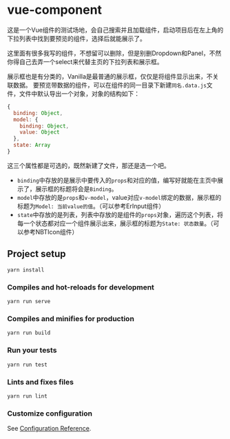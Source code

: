 # vue-component

这是一个Vue组件的测试场地，会自己搜索并且加载组件，启动项目后在左上角的下拉列表中找到要预览的组件，选择后就能展示了。

这里面有很多我写的组件，不想留可以删除，但是别删Dropdown和Panel，不然你得自己去弄一个select来代替主页的下拉列表和展示框。

展示框也是有分类的，Vanilla是最普通的展示框，仅仅是将组件显示出来，不关联数据。
要预览带数据的组件，可以在组件的同一目录下新建`同名.data.js`文件，文件中默认导出一个对象，对象的结构如下：

```javascript
{
  binding: Object,
  model: {
    binding: Object,
    value: Object
  },
  state: Array
}
```

这三个属性都是可选的，既然新建了文件，那还是选一个吧。

- `binding`中存放的是展示中要传入的`props`和对应的值，编写好就能在主页中展示了，展示框的标题将会是`Binding`。
- `model`中存放的是`props`和`v-model`，value对应`v-model`绑定的数据，展示框的标题为`Model: 当前value的值`。（可以参考ErInput组件）
- `state`中存放的是列表，列表中存放的是组件的`props`对象，遍历这个列表，将每一个状态都对应一个组件展示出来，展示框的标题为`State: 状态数量`。（可以参考NBTIcon组件）


## Project setup
```
yarn install
```

### Compiles and hot-reloads for development
```
yarn run serve
```

### Compiles and minifies for production
```
yarn run build
```

### Run your tests
```
yarn run test
```

### Lints and fixes files
```
yarn run lint
```

### Customize configuration
See [Configuration Reference](https://cli.vuejs.org/config/).
